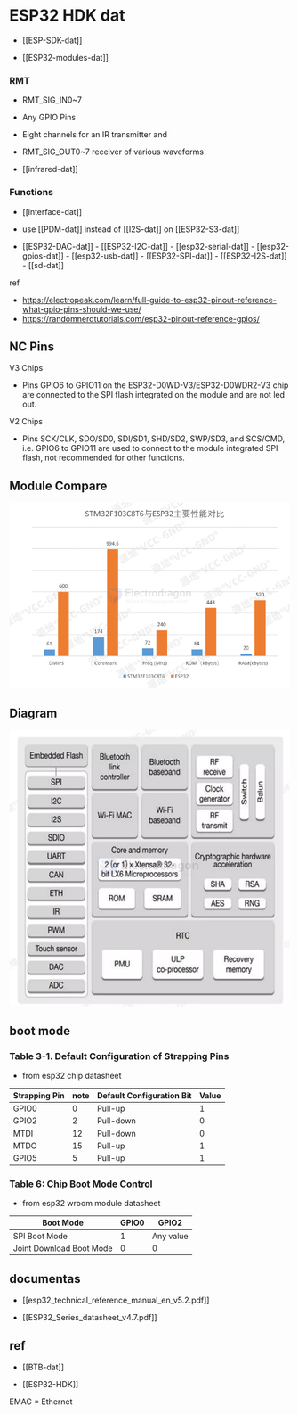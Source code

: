 # ESP32 HDK dat

- [[ESP-SDK-dat]]
  
- [[ESP32-modules-dat]] 


### RMT

- RMT_SIG_IN0~7
- Any GPIO Pins
- Eight channels for an IR transmitter and
- RMT_SIG_OUT0~7 receiver of various waveforms

- [[infrared-dat]]


### Functions 

- [[interface-dat]]

- use [[PDM-dat]] instead of [[I2S-dat]] on [[ESP32-S3-dat]]


- [[ESP32-DAC-dat]] - [[ESP32-I2C-dat]] - [[esp32-serial-dat]] - [[esp32-gpios-dat]] - [[esp32-usb-dat]] - [[ESP32-SPI-dat]] - [[ESP32-I2S-dat]] - [[sd-dat]]



ref 

- https://electropeak.com/learn/full-guide-to-esp32-pinout-reference-what-gpio-pins-should-we-use/
- https://randomnerdtutorials.com/esp32-pinout-reference-gpios/




## NC Pins 

V3 Chips 
-  Pins GPIO6 to GPIO11 on the ESP32-D0WD-V3/ESP32-D0WDR2-V3 chip are connected to the SPI flash integrated on the module and are not led out.

V2 Chips 
- Pins SCK/CLK, SDO/SD0, SDI/SD1, SHD/SD2, SWP/SD3, and SCS/CMD, i.e. GPIO6 to GPIO11 are used to connect to the module integrated SPI flash, not recommended for other functions.


## Module Compare 

![](2024-12-27-18-11-21.png)


## Diagram 

![](2024-12-27-18-11-50.png)

## boot mode 

### Table 3-1. Default Configuration of Strapping Pins

- from esp32 chip datasheet 

| Strapping Pin | note | Default Configuration Bit | Value |
| ------------- | ---- | ------------------------- | ----- |
| GPIO0         | 0    | Pull-up                   | 1     |
| GPIO2         | 2    | Pull-down                 | 0     |
| MTDI          | 12   | Pull-down                 | 0     |
| MTDO          | 15   | Pull-up                   | 1     |
| GPIO5         | 5    | Pull-up                   | 1     |

### Table 6: Chip Boot Mode Control

- from esp32 wroom module datasheet 
  
| Boot Mode                | GPIO0 | GPIO2     |
| ------------------------ | ----- | --------- |
| SPI Boot Mode            | 1     | Any value |
| Joint Download Boot Mode | 0     | 0         |




## documentas 

- [[esp32_technical_reference_manual_en_v5.2.pdf]]

- [[ESP32_Series_datasheet_v4.7.pdf]]

## ref

- [[BTB-dat]]

- [[ESP32-HDK]]

EMAC = Ethernet 